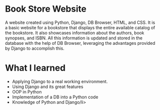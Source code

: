 <H1>Book Store Website</H1>
<p>A website created using Python, Django, DB Browser, HTML, and CSS. It is a basic website for a bookstore that displays the entire available catalog of the bookstore. It also showcases information about the authors, book synopses, and ISBN. All this information is updated and stored in the database with the help of DB Browser, leveraging the advantages provided by Django to accomplish this.</p>
<H1> What I learned </H1>
<ul>
  <li>Applying Django to a real working environment.</li>
  <li>Using Django and its great features</li>
  <li>OOP in Python</li>
  <li>Implementation of a DB into a Python code</li>
  <li>Knowledge of Python and Django/li>
</ul>
